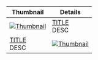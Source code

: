 | Thumbnail | Details |
|---|---|
| [![Thumbnail](thumbnails/THUMB)](LINK) | [TITLE](LINK)<br>DESC |
| [TITLE](LINK)<br>DESC | [![Thumbnail](thumbnails/THUMB)](LINK) |
